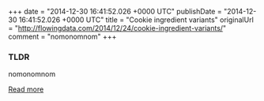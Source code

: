 +++
date = "2014-12-30 16:41:52.026 +0000 UTC"
publishDate = "2014-12-30 16:41:52.026 +0000 UTC"
title = "Cookie ingredient variants"
originalUrl = "http://flowingdata.com/2014/12/24/cookie-ingredient-variants/"
comment = "nomonomnom"
+++

### TLDR

nomonomnom

[Read more](http://flowingdata.com/2014/12/24/cookie-ingredient-variants/)
